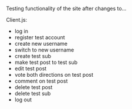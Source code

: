 Testing functionality of the site after changes to...


Client.js: 
- log in
- register test account
- create new username
- switch to new username
- create test sub
- make test post to test sub
- edit test post
- vote both directions on test post
- comment on test post
- delete test post
- delete test sub
- log out
